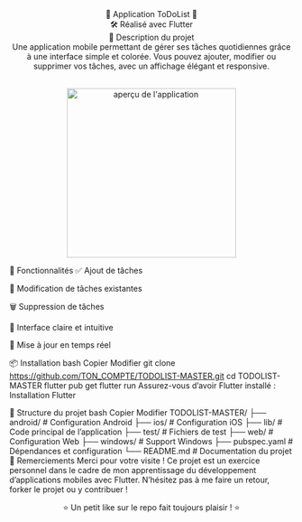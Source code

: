 <div align="center">
📝 Application ToDoList 📝 <br>
🛠️ Réalisé avec Flutter <br>
📱 Description du projet <br>
Une application mobile permettant de gérer ses tâches quotidiennes grâce à une interface simple et colorée.
Vous pouvez ajouter, modifier ou supprimer vos tâches, avec un affichage élégant et responsive.

<br> <img src="https://github.com/TON_COMPTE/TON_REPO/raw/main/assets/todolist_preview.png" alt="aperçu de l'application" width="300"/> </div>
🚀 Fonctionnalités
✅ Ajout de tâches

📝 Modification de tâches existantes

🗑️ Suppression de tâches

🌈 Interface claire et intuitive

🔁 Mise à jour en temps réel

📦 Installation
bash
Copier
Modifier
git clone https://github.com/TON_COMPTE/TODOLIST-MASTER.git
cd TODOLIST-MASTER
flutter pub get
flutter run
Assurez-vous d’avoir Flutter installé : Installation Flutter

📁 Structure du projet
bash
Copier
Modifier
TODOLIST-MASTER/
├── android/        # Configuration Android
├── ios/            # Configuration iOS
├── lib/            # Code principal de l’application
├── test/           # Fichiers de test
├── web/            # Configuration Web
├── windows/        # Support Windows
├── pubspec.yaml    # Dépendances et configuration
└── README.md       # Documentation du projet
🙌 Remerciements
Merci pour votre visite !
Ce projet est un exercice personnel dans le cadre de mon apprentissage du développement d’applications mobiles avec Flutter.
N’hésitez pas à me faire un retour, forker le projet ou y contribuer !

<div align="center">
⭐ Un petit like sur le repo fait toujours plaisir ! ⭐

</div>
